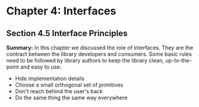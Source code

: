 # Chapter 4: Interfaces

## Section 4.5 Interface Principles

**Summary:** In this chapter we discussed the role of interfaces. They are the contract between the library developers and consumers.
Some basic rules need to be followed by library authors to keep the library clean, up-to-the-point and easy to use:

- Hide implementation details
- Choose a small orthogonal set of primitives
- Don't reach behind the user's back
- Do the same thing the same way everywhere

